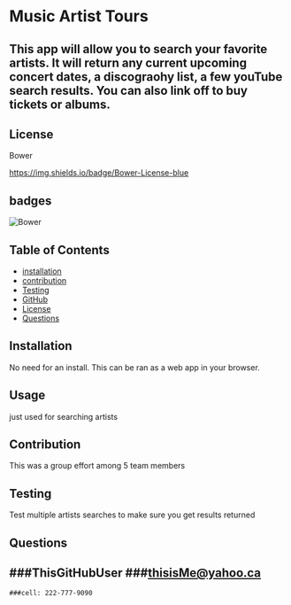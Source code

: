 # Music Artist Tours

## This app will allow you to search your favorite artists. It will return any current upcoming concert dates, a discograohy list, a few youTube search results. You can also link off to buy tickets or albums.


  ## License
  Bower
  
https://img.shields.io/badge/Bower-License-blue
    

## badges
![Bower](https://img.shields.io/badge/Bower-License-blue)
    


## Table of Contents

- [installation](#installation)
- [contribution](#contribution)
- [Testing](#testing)
- [GitHub](#github)
- [License](#license)
- [Questions](#questions)

## Installation 
  No need for an install. This can be ran as a web app in your browser. 

## Usage
  just used for searching artists

## Contribution  
  This was a group effort among 5 team members

## Testing
  Test multiple artists searches to make sure you get results returned

## Questions
  ###ThisGitHubUser
  ###thisisMe@yahoo.ca
  - 
    ###cell: 222-777-9090
